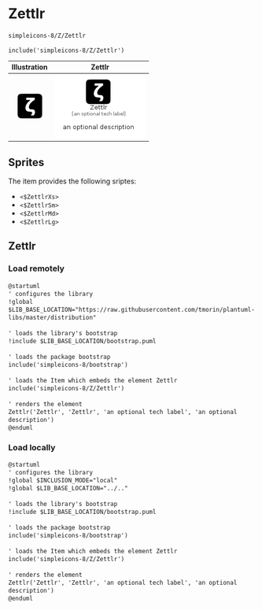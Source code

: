 # Zettlr


```text
simpleicons-8/Z/Zettlr
```

```text
include('simpleicons-8/Z/Zettlr')
```



| Illustration | Zettlr |
| :---: | :---: |
| ![illustration for Illustration](../../simpleicons-8/Z/Zettlr.png) | ![illustration for Zettlr](../../simpleicons-8/Z/Zettlr.Local.png) |



## Sprites
The item provides the following sriptes:

- `<$ZettlrXs>`
- `<$ZettlrSm>`
- `<$ZettlrMd>`
- `<$ZettlrLg>`





## Zettlr

### Load remotely
```plantuml
@startuml
' configures the library
!global $LIB_BASE_LOCATION="https://raw.githubusercontent.com/tmorin/plantuml-libs/master/distribution"

' loads the library's bootstrap
!include $LIB_BASE_LOCATION/bootstrap.puml

' loads the package bootstrap
include('simpleicons-8/bootstrap')

' loads the Item which embeds the element Zettlr
include('simpleicons-8/Z/Zettlr')

' renders the element
Zettlr('Zettlr', 'Zettlr', 'an optional tech label', 'an optional description')
@enduml
```

### Load locally
```plantuml
@startuml
' configures the library
!global $INCLUSION_MODE="local"
!global $LIB_BASE_LOCATION="../.."

' loads the library's bootstrap
!include $LIB_BASE_LOCATION/bootstrap.puml

' loads the package bootstrap
include('simpleicons-8/bootstrap')

' loads the Item which embeds the element Zettlr
include('simpleicons-8/Z/Zettlr')

' renders the element
Zettlr('Zettlr', 'Zettlr', 'an optional tech label', 'an optional description')
@enduml
```

